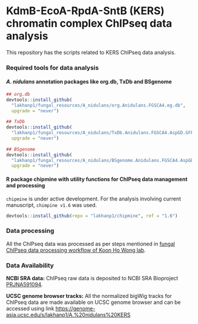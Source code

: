 # KdmB-EcoA-RpdA-SntB (KERS) chromatin complex ChIPseq data analysis

This repository has the scripts related to KERS ChIPseq data analysis.

### Required tools for data analysis
#### *A. nidulans* annotation packages like org.db, TxDb and BSgenome
```R
## org.db
devtools::install_github(
  "lakhanp1/fungal_resources/A_nidulans/org.Anidulans.FGSCA4.eg.db",
  upgrade = "never")
  
## TxDb
devtools::install_github(
  "lakhanp1/fungal_resources/A_nidulans/TxDb.Anidulans.FGSCA4.AspGD.GFF",
  upgrade = "never")
  
## BSgenome
devtools::install_github(
  "lakhanp1/fungal_resources/A_nidulans/BSgenome.Anidulans.FGSCA4.AspGD",
  upgrade = "never")

```

#### R package chipmine with utility functions for ChIPseq data management and processing
`chipmine` is under active development. For the analysis involving current manuscript, `chimpine v1.6` was used.
``` R
devtools::install_github(repo = "lakhanp1/chipmine", ref = "1.6")
```

### Data processing
All the ChIPseq data was processed as per steps mentioned in [fungal ChIPseq data processing workflow of Koon Ho Wong lab](https://github.com/lakhanp1/bioinformatics_notes/blob/master/data/ChIPseq/01_CL_ChIPseq_pipeline.md).
<br>

### Data Availability
**NCBI SRA data:** ChIPseq raw data is deposited to NCBI SRA Bioproject [PRJNA591094](https://dataview.ncbi.nlm.nih.gov/object/PRJNA591094?reviewer=2vodlkj4hlsqn2bd1p37bp3723).

**UCSC genome browser tracks:** All the normalized bigWig tracks for ChIPseq data are made available on UCSC genome browser and can be accessed using link <https://genome-asia.ucsc.edu/s/lakhanp1/A.%20nidulans%20KERS>

<br><br>